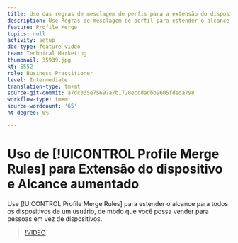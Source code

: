 ```yaml
---
title: Uso das regras de mesclagem de perfis para a extensão do dispositivo e o alcance aumentado
description: Use Regras de mesclagem de perfil para estender o alcance para todos os dispositivos de um usuário, de modo que você possa vender para pessoas em vez de dispositivos.
feature: Profile Merge
topics: null
activity: setup
doc-type: feature video
team: Technical Marketing
thumbnail: 35939.jpg
kt: 5552
role: Business Practitioner
level: Intermediate
translation-type: tm+mt
source-git-commit: a7dc335e75697a7b1720eccdadbb9605fdeda798
workflow-type: tm+mt
source-wordcount: '65'
ht-degree: 0%

---
```



# Uso de [!UICONTROL Profile Merge Rules] para Extensão do dispositivo e Alcance aumentado

Use [!UICONTROL Profile Merge Rules] para estender o alcance para todos os dispositivos de um usuário, de modo que você possa vender para pessoas em vez de dispositivos.

>[!VIDEO](https://video.tv.adobe.com/v/35939/?quality=12&learn=on)
